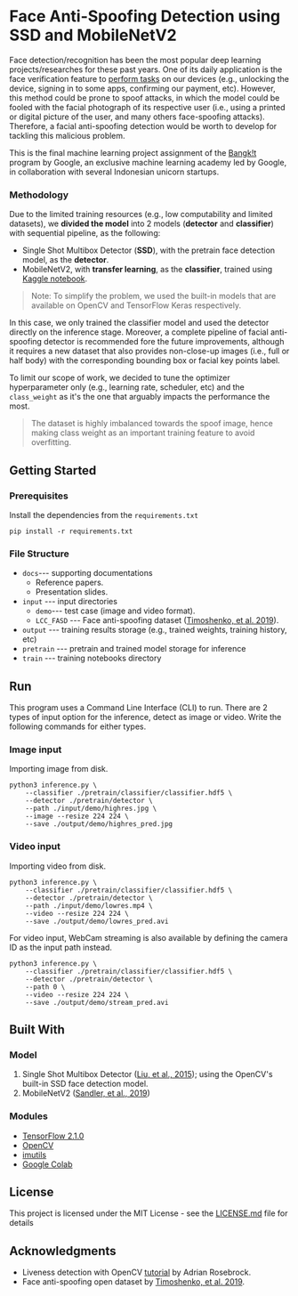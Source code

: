 ﻿# Face Anti-Spoofing Detection using SSD and MobileNetV2

Face detection/recognition has been the most popular deep learning projects/researches for these past years. One of its daily application is the face verification feature to [perform tasks](https://support.google.com/pixelphone/answer/9517039?hl=en) on our devices (e.g., unlocking the device, signing in to some apps, confirming our payment, etc). However, this method could be prone to spoof attacks, in which the model could be fooled with the facial photograph of its respective user (i.e., using a printed or digital picture of the user, and many others face-spoofing attacks). Therefore, a facial anti-spoofing detection would be worth to develop for tackling this malicious problem.

This is the final machine learning project assignment of the [Bangk!t](https://events.withgoogle.com/bangkit/) program by Google, an exclusive machine learning academy led by Google, in collaboration with several Indonesian unicorn startups.

### Methodology
Due to the limited training resources (e.g., low computability and limited datasets), we **divided the model** into 2 models (**detector** and **classifier**) with sequential pipeline, as the following:

 - Single Shot Multibox Detector (**SSD**), with the pretrain face detection model, as the **detector**.
 - MobileNetV2, with **transfer learning**, as the **classifier**, trained using [Kaggle notebook](https://www.kaggle.com/code/faber24/face-anti-spoofing-detection-using-mobilenetv2).

> Note: To simplify the problem, we used the built-in models that are available on OpenCV and TensorFlow Keras respectively.

In this case, we only trained the classifier model and used the detector directly on the inference stage. Moreover, a complete pipeline of facial anti-spoofing detector is recommended fore the future improvements, although it requires a new dataset that also provides non-close-up images (i.e., full or half body) with the corresponding bounding box or facial key points label.

To limit our scope of work, we decided to tune the optimizer hyperparameter only (e.g., learning rate, scheduler, etc) and the `class_weight` as it's the one that arguably impacts the performance the most.

> The dataset is highly imbalanced towards the spoof image, hence making class weight as an important training feature to avoid overfitting.


## Getting Started
### Prerequisites

Install the dependencies from the `requirements.txt`
```
pip install -r requirements.txt
```


### File Structure

 - `docs`--- supporting documentations
	 - Reference papers.
	 - Presentation slides.
 - `input` --- input directories
	 - `demo`--- test case (image and video format).
	 - `LCC_FASD` --- Face anti-spoofing dataset ([Timoshenko, et al. 2019](https://csit.am/2019/proceedings/PRIP/PRIP3.pdf)).
 - `output` --- training results storage (e.g., trained weights, training history, etc)
 - `pretrain` --- pretrain and trained model storage for inference
 - `train` --- training notebooks directory

## Run

This program uses a Command Line Interface (CLI) to run. There are 2 types of input option for the inference, detect as image or video. Write the following commands for either types.

### Image input

Importing image from disk.

```
python3 inference.py \
    --classifier ./pretrain/classifier/classifier.hdf5 \
    --detector ./pretrain/detector \
    --path ./input/demo/highres.jpg \
    --image --resize 224 224 \
    --save ./output/demo/highres_pred.jpg
```

### Video input

Importing video from disk.
```
python3 inference.py \
    --classifier ./pretrain/classifier/classifier.hdf5 \
    --detector ./pretrain/detector \
    --path ./input/demo/lowres.mp4 \
    --video --resize 224 224 \
    --save ./output/demo/lowres_pred.avi
```
For video input, WebCam streaming is also available by defining the camera ID as the input path instead.
```
python3 inference.py \
    --classifier ./pretrain/classifier/classifier.hdf5 \
    --detector ./pretrain/detector \
    --path 0 \
    --video --resize 224 224 \
    --save ./output/demo/stream_pred.avi
```

## Built With
### Model

1. Single Shot Multibox Detector ([Liu, et al., 2015](https://arxiv.org/abs/1512.02325)); using the OpenCV's built-in SSD face detection model.
2. MobileNetV2 ([Sandler, et al., 2019](https://arxiv.org/abs/1801.04381))

### Modules
* [TensorFlow 2.1.0](https://www.tensorflow.org/)
* [OpenCV](https://opencv.org/)
* [imutils](https://github.com/jrosebr1/imutils/)
* [Google Colab](https://colab.research.google.com/)

## License

This project is licensed under the MIT License - see the [LICENSE.md](LICENSE.md) file for details

## Acknowledgments

* Liveness detection with OpenCV [tutorial](https://www.pyimagesearch.com/2019/03/11/liveness-detection-with-opencv/) by Adrian Rosebrock.
* Face anti-spoofing open dataset by [Timoshenko, et al. 2019](https://csit.am/2019/proceedings/PRIP/PRIP3.pdf).
